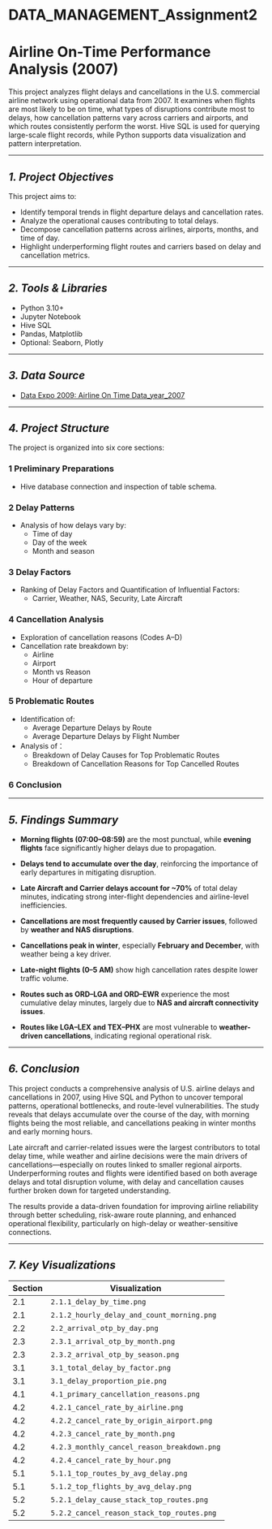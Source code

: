 # DATA_MANAGEMENT_Assignment2
# Airline On-Time Performance Analysis (2007)

This project analyzes flight delays and cancellations in the U.S. commercial airline network using operational data from 2007. It examines when flights are most likely to be on time, what types of disruptions contribute most to delays, how cancellation patterns vary across carriers and airports, and which routes consistently perform the worst. Hive SQL is used for querying large-scale flight records, while Python supports data visualization and pattern interpretation.


---
## *1. Project Objectives*

This project aims to:

- Identify temporal trends in flight departure delays and cancellation rates.
- Analyze the operational causes contributing to total delays.
- Decompose cancellation patterns across airlines, airports, months, and time of day.
- Highlight underperforming flight routes and carriers based on delay and cancellation metrics.

---

## *2. Tools & Libraries*

- Python 3.10+
- Jupyter Notebook
- Hive SQL
- Pandas, Matplotlib
- Optional: Seaborn, Plotly

---

## *3. Data Source*

- [Data Expo 2009: Airline On Time Data_year_2007](https://www.kaggle.com/datasets/wenxingdi/data-expo-2009-airline-on-time-data/data?select=2007.csv)

---

## *4. Project Structure*

The project is organized into six core sections:

### 1 Preliminary Preparations
- Hive database connection and inspection of table schema.

### 2 Delay Patterns
- Analysis of how delays vary by:
  - Time of day
  - Day of the week
  - Month and season

### 3 Delay Factors
- Ranking of Delay Factors and Quantification of Influential Factors:
  - Carrier, Weather, NAS, Security, Late Aircraft

### 4 Cancellation Analysis
- Exploration of cancellation reasons (Codes A–D)
- Cancellation rate breakdown by:
  - Airline
  - Airport
  - Month vs Reason
  - Hour of departure

### 5 Problematic Routes
- Identification of:
  - Average Departure Delays by Route
  - Average Departure Delays by Flight Number
- Analysis of：
  - Breakdown of Delay Causes for Top Problematic Routes 
  - Breakdown of Cancellation Reasons for Top Cancelled Routes

### 6 Conclusion

---

## *5. Findings Summary*

- **Morning flights (07:00–08:59)** are the most punctual, while **evening flights** face significantly higher delays due to propagation.
- **Delays tend to accumulate over the day**, reinforcing the importance of early departures in mitigating disruption.

- **Late Aircraft and Carrier delays account for ~70%** of total delay minutes, indicating strong inter-flight dependencies and airline-level inefficiencies.
- **Cancellations are most frequently caused by Carrier issues**, followed by **weather and NAS disruptions**.

- **Cancellations peak in winter**, especially **February and December**, with weather being a key driver.
- **Late-night flights (0–5 AM)** show high cancellation rates despite lower traffic volume.

- **Routes such as ORD–LGA and ORD–EWR** experience the most cumulative delay minutes, largely due to **NAS and aircraft connectivity issues**.
- **Routes like LGA–LEX and TEX–PHX** are most vulnerable to **weather-driven cancellations**, indicating regional operational risk.


---

## *6. Conclusion*


This project conducts a comprehensive analysis of U.S. airline delays and cancellations in 2007, using Hive SQL and Python to uncover temporal patterns, operational bottlenecks, and route-level vulnerabilities. The study reveals that delays accumulate over the course of the day, with morning flights being the most reliable, and cancellations peaking in winter months and early morning hours.


Late aircraft and carrier-related issues were the largest contributors to total delay time, while weather and airline decisions were the main drivers of cancellations—especially on routes linked to smaller regional airports. Underperforming routes and flights were identified based on both average delays and total disruption volume, with delay and cancellation causes further broken down for targeted understanding.


The results provide a data-driven foundation for improving airline reliability through better scheduling, risk-aware route planning, and enhanced operational flexibility, particularly on high-delay or weather-sensitive connections.

---

## *7. Key Visualizations*

| Section | Visualization |
|---------|----------------|
| 2.1 | `2.1.1_delay_by_time.png` |
| 2.1 | `2.1.2_hourly_delay_and_count_morning.png` |
| 2.2 | `2.2_arrival_otp_by_day.png` |
| 2.3 | `2.3.1_arrival_otp_by_month.png` |
| 2.3 | `2.3.2_arrival_otp_by_season.png` |
| 3.1 | `3.1_total_delay_by_factor.png` |
| 3.1 | `3.1_delay_proportion_pie.png` |
| 4.1 | `4.1_primary_cancellation_reasons.png` |
| 4.2 | `4.2.1_cancel_rate_by_airline.png` |
| 4.2 | `4.2.2_cancel_rate_by_origin_airport.png` |
| 4.2 | `4.2.3_cancel_rate_by_month.png` |
| 4.2 | `4.2.3_monthly_cancel_reason_breakdown.png` |
| 4.2 | `4.2.4_cancel_rate_by_hour.png` |
| 5.1 | `5.1.1_top_routes_by_avg_delay.png` |
| 5.1 | `5.1.2_top_flights_by_avg_delay.png` |
| 5.2 | `5.2.1_delay_cause_stack_top_routes.png` |
| 5.2 | `5.2.2_cancel_reason_stack_top_routes.png` |
